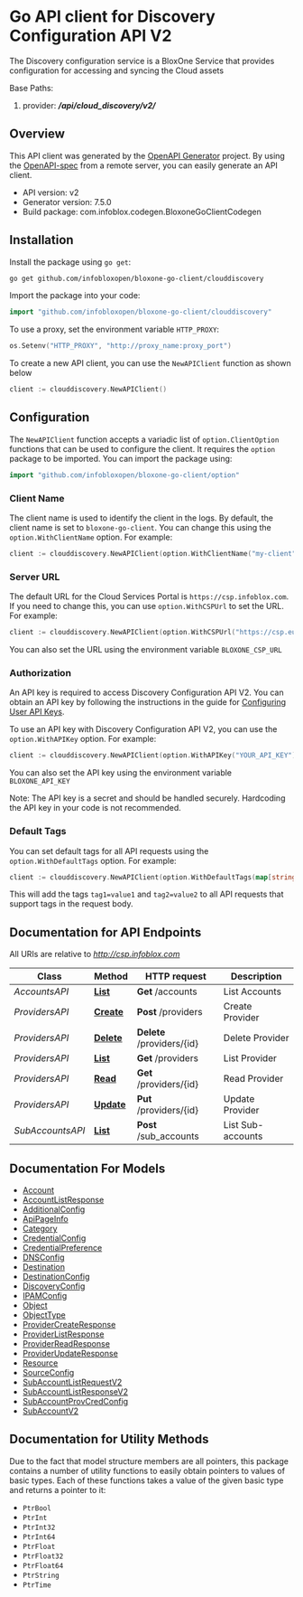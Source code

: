 # Go API client for Discovery Configuration API V2

The Discovery configuration service is a BloxOne Service that provides configuration for accessing and syncing the Cloud assets 

Base Paths: 
1. provider: **_/api/cloud_discovery/v2/_** 


## Overview
This API client was generated by the [OpenAPI Generator](https://openapi-generator.tech) project.  By using the [OpenAPI-spec](https://www.openapis.org/) from a remote server, you can easily generate an API client.

- API version: v2
- Generator version: 7.5.0
- Build package: com.infoblox.codegen.BloxoneGoClientCodegen

## Installation

Install the package using `go get`:
```bash
go get github.com/infobloxopen/bloxone-go-client/clouddiscovery
```

Import the package into your code:
```go
import "github.com/infobloxopen/bloxone-go-client/clouddiscovery"
```

To use a proxy, set the environment variable `HTTP_PROXY`:

```go
os.Setenv("HTTP_PROXY", "http://proxy_name:proxy_port")
```

To create a new API client, you can use the `NewAPIClient` function as shown below
```go
client := clouddiscovery.NewAPIClient()
```

## Configuration

The `NewAPIClient` function accepts a variadic list of `option.ClientOption` functions that can be used to configure the client.
It requires the `option` package to be imported. You can import the package using:
```go
import "github.com/infobloxopen/bloxone-go-client/option"
```

### Client Name
The client name is used to identify the client in the logs. By default, the client name is set to `bloxone-go-client`. You can change this using the `option.WithClientName` option. For example:
```go
client := clouddiscovery.NewAPIClient(option.WithClientName("my-client"))
```

### Server URL

The default URL for the Cloud Services Portal is `https://csp.infoblox.com`. If you need to change this, you can use `option.WithCSPUrl` to set the URL. For example:

```go
client := clouddiscovery.NewAPIClient(option.WithCSPUrl("https://csp.eu.infoblox.com"))
```

You can also set the URL using the environment variable `BLOXONE_CSP_URL`

### Authorization

An API key is required to access Discovery Configuration API V2. You can obtain an API key by following the instructions in the guide for [Configuring User API Keys](https://docs.infoblox.com/space/BloxOneCloud/35430405/Configuring+User+API+Keys).

To use an API key with Discovery Configuration API V2, you can use the `option.WithAPIKey` option. For example:

```go
client := clouddiscovery.NewAPIClient(option.WithAPIKey("YOUR_API_KEY"))
```

You can also set the API key using the environment variable `BLOXONE_API_KEY`

Note: The API key is a secret and should be handled securely. Hardcoding the API key in your code is not recommended.

### Default Tags

You can set default tags for all API requests using the `option.WithDefaultTags` option. For example:

```go
client := clouddiscovery.NewAPIClient(option.WithDefaultTags(map[string]string{"tag1": "value1", "tag2": "value2"}))
```
This will add the tags `tag1=value1` and `tag2=value2` to all API requests that support tags in the request body.

## Documentation for API Endpoints

All URIs are relative to *http://csp.infoblox.com*

Class | Method | HTTP request | Description
------------ | ------------- | ------------- | -------------
*AccountsAPI* | [**List**](docs/AccountsAPI.md#list) | **Get** /accounts | List Accounts
*ProvidersAPI* | [**Create**](docs/ProvidersAPI.md#create) | **Post** /providers | Create Provider
*ProvidersAPI* | [**Delete**](docs/ProvidersAPI.md#delete) | **Delete** /providers/{id} | Delete Provider
*ProvidersAPI* | [**List**](docs/ProvidersAPI.md#list) | **Get** /providers | List Provider
*ProvidersAPI* | [**Read**](docs/ProvidersAPI.md#read) | **Get** /providers/{id} | Read Provider
*ProvidersAPI* | [**Update**](docs/ProvidersAPI.md#update) | **Put** /providers/{id} | Update Provider
*SubAccountsAPI* | [**List**](docs/SubAccountsAPI.md#list) | **Post** /sub_accounts | List Sub-accounts


## Documentation For Models

 - [Account](docs/Account.md)
 - [AccountListResponse](docs/AccountListResponse.md)
 - [AdditionalConfig](docs/AdditionalConfig.md)
 - [ApiPageInfo](docs/ApiPageInfo.md)
 - [Category](docs/Category.md)
 - [CredentialConfig](docs/CredentialConfig.md)
 - [CredentialPreference](docs/CredentialPreference.md)
 - [DNSConfig](docs/DNSConfig.md)
 - [Destination](docs/Destination.md)
 - [DestinationConfig](docs/DestinationConfig.md)
 - [DiscoveryConfig](docs/DiscoveryConfig.md)
 - [IPAMConfig](docs/IPAMConfig.md)
 - [Object](docs/Object.md)
 - [ObjectType](docs/ObjectType.md)
 - [ProviderCreateResponse](docs/ProviderCreateResponse.md)
 - [ProviderListResponse](docs/ProviderListResponse.md)
 - [ProviderReadResponse](docs/ProviderReadResponse.md)
 - [ProviderUpdateResponse](docs/ProviderUpdateResponse.md)
 - [Resource](docs/Resource.md)
 - [SourceConfig](docs/SourceConfig.md)
 - [SubAccountListRequestV2](docs/SubAccountListRequestV2.md)
 - [SubAccountListResponseV2](docs/SubAccountListResponseV2.md)
 - [SubAccountProvCredConfig](docs/SubAccountProvCredConfig.md)
 - [SubAccountV2](docs/SubAccountV2.md)


## Documentation for Utility Methods

Due to the fact that model structure members are all pointers, this package contains
a number of utility functions to easily obtain pointers to values of basic types.
Each of these functions takes a value of the given basic type and returns a pointer to it:

* `PtrBool`
* `PtrInt`
* `PtrInt32`
* `PtrInt64`
* `PtrFloat`
* `PtrFloat32`
* `PtrFloat64`
* `PtrString`
* `PtrTime`
